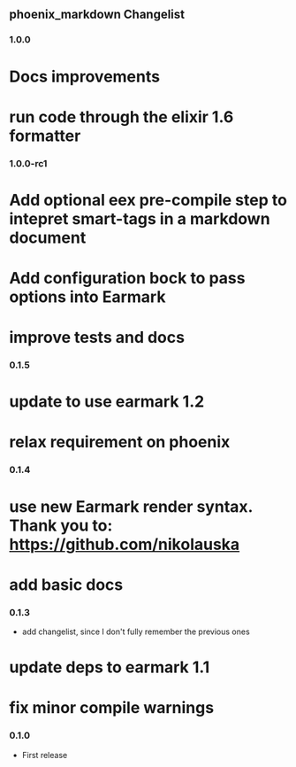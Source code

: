 ## phoenix_markdown Changelist

### 1.0.0
# Docs improvements
# run code through the elixir 1.6 formatter

### 1.0.0-rc1
# Add optional eex pre-compile step to intepret smart-tags in a markdown document
# Add configuration bock to pass options into Earmark
# improve tests and docs

### 0.1.5
# update to use earmark 1.2
# relax requirement on phoenix

### 0.1.4
# use new Earmark render syntax. Thank you to: https://github.com/nikolauska
# add basic docs

### 0.1.3
* add changelist, since I don't fully remember the previous ones
# update deps to earmark 1.1
# fix minor compile warnings

### 0.1.0
* First release